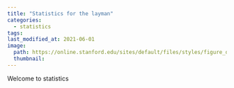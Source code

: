 ```yaml
---
title: "Statistics for the layman"
categories:
  - statistics
tags:
last_modified_at: 2021-06-01
image: 
  path: https://online.stanford.edu/sites/default/files/styles/figure_default/public/2018-08/introduction-to-probability-and-statistics-for-epidemiology_HRP259.jpg?itok=hu6PM2ZF
  thumbnail: 
---
```

Welcome to statistics
